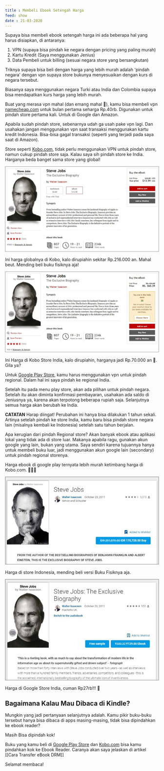 ```yaml
---
title : Membeli Ebook Setengah Harga
feed: show
date : 21-03-2020
---
```


Supaya bisa membeli ebook setengah harga ini ada beberapa hal yang harus disiapkan, di antaranya:

1.  VPN (supaya bisa pindah ke negara dengan pricing yang paling murah)
2.  Kartu Kredit (Saya menggunakan Jenius)
3.  Data Pembeli untuk billing (sesuai negara store yang bersangkutan)

Triknya supaya bisa beli dengan harga yang lebih murah adalah 'pindah negara' dengan vpn supaya store bukunya menyesuaikan dengan kurs di negara tersebut. 

Biasanya saya menggunakan negara Turki atau India dan Colombia supaya bisa mendapatkan kurs harga yang lebih murah.

Buat yang merasa vpn mahal (dan emang mahal 🙈), kamu bisa membeli vpn [namecheap.com](https://www.namecheap.com/vpn/) untuk bulan pertama seharga Rp.40rb. Digunakan untuk pindah store pertama kali. Untuk di Google dan Amazon. 

Apabila sudah pindah store, sebenarnya udah ga usah pake vpn lagi. Dan usahakan jangan menggunakan vpn saat transaksi menggunakan kartu kredit Indonesia. Bisa-bisa gagal transaksi (seperti yang terjadi pada saya saat di Amazon).

Store seperti [Kobo.com](https://kobo.com/), tidak perlu menggunakan VPN untuk pindah store, namun cukup pindah store saja. Kalau saya sih pindah store ke India. Harganya beda banget sama store yang global!

![](/assets/img/ebook-setengah-harga-001.jpg)

Ini harga globalnya di Kobo, kalo dirupiahin sekitar Rp.216.000 an. Mahal beut. Mending beli buku fisiknya aja!

![](/assets/img/ebook-setengah-harga-002.jpg)

Ini Harga di Kobo Store India, kalo dirupiahin, harganya jadi Rp.70.000 an 🙈. Gila ya?

Untuk [Google Play Store](https://play.google.com/store/books), kamu harus menggunakan vpn untuk pindah regional. Dalam hal ini saya pindah ke regional India. 

Setelah itu pada menu play store, akan ada pilihan untuk pindah negara. Setelah itu akan diminta konfirmasi pembayaran, usahakan ada saldo di Jeniusnya ya, karena akan terpotong beberapa rupiah saja. Selanjutnya semua harga akan berubah ke India.

**CATATAN** Harap diingat! Perubahan ini hanya bisa dilakukan 1 tahun sekali. Artinya setelah pindah ke store India, kamu baru bisa pindah store negara lain (misalnya kembali ke Indonesia) setelah satu tahun berjalan.

Apa kerugian dari pindah Regional store? Akan banyak ebook atau aplikasi lokal yang tidak ada di store luar. Makanya apabila ragu, gunakan akun google yang lain, bukan yang utama. Saya sendiri karena tujuannya hanya untuk membeli buku luar, jadi menggunakan akun google lain (secondary) untuk pindah regional storenya.

Harga ebook di google play ternyata lebih murah ketimbang harga di Kobo.com. 🙈🙈🙈

![](/assets/img/ebook-setengah-harga-003.jpg)

Harga di store Indonesia, mending beli versi Buku Fisiknya aja.

![](/assets/img/ebook-setengah-harga-004.jpg)

Harga di Google Store India, cuman Rp27rb!!! 🙈

## Bagaimana Kalau Mau Dibaca di Kindle?

Mungkin yang jadi pertanyaan selanjutnya adalah. Kamu pikir buku-buku tersebut hanya bisa dibaca di apps masing-masing, tidak bisa dipindahkan ke ebook reader?

Masih Bisa dipindah kok!

Buku yang kamu beli di [Google Play Store](https://play.google.com/store/books) dan [Kobo.com](https://kobo.com/) bisa kamu pindahkan kok ke Ebook Reader. Caranya akan saya jelaskan di artikel [[Cara Transfer eBook DRM]]

Selamat membaca!
